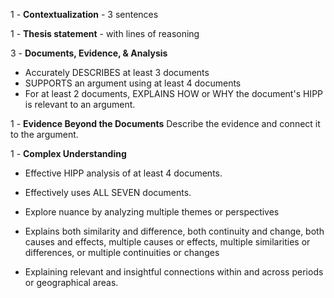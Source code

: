 1 - **Contextualization** - 3 sentences

1 - **Thesis statement** - with lines of reasoning

3 - **Documents, Evidence, & Analysis**
- Accurately DESCRIBES at least 3 documents
- SUPPORTS an argument using at least 4 documents
- For at least 2 documents, EXPLAINS HOW or WHY the document's HIPP is relevant to an argument.

1 - **Evidence Beyond the Documents**
Describe the evidence and connect it to the argument.

1 - **Complex Understanding**
- Effective HIPP analysis of at least 4 documents.
- Effectively uses ALL SEVEN documents.

- Explore nuance by analyzing multiple themes or perspectives
- Explains both similarity and difference, both continuity and change, both causes and effects, multiple causes or effects, multiple similarities or differences, or multiple continuities or changes
- Explaining relevant and insightful connections within and across periods or geographical areas.
